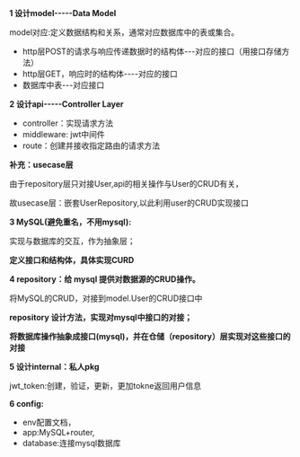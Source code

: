 **1  设计model-----Data Model**

model对应:定义数据结构和关系，通常对应数据库中的表或集合。

- http层POST的请求与响应传递数据时的结构体---对应的接口（用接口存储方法）
- http层GET，响应时的结构体----对应的接口
- 数据库中表---对应接口

**2  设计api-----Controller Layer**

- controller：实现请求方法
- middleware: jwt中间件
- route：创建并接收指定路由的请求方法



**补充：usecase层**

由于repository层只对接User,api的相关操作与User的CRUD有关，

故usecase层：嵌套UserRepository,以此利用user的CRUD实现接口



**3  MySQL(避免重名，不用mysql):**

实现与数据库的交互，作为抽象层；

**定义接口和结构体，具体实现CURD**



**4  repository：给 mysql 提供对数据源的CRUD操作。**

将MySQL的CRUD，对接到model.User的CRUD接口中



**repository 设计方法，实现对mysql中接口的对接；**

**将数据库操作抽象成接口(mysql)，并在仓储（repository）层实现对这些接口的对接**



**5  设计internal：私人pkg**

jwt_token:创建，验证，更新，更加tokne返回用户信息



**6  config:**

- env配置文档，
- app:MySQL+router,
- database:连接mysql数据库
